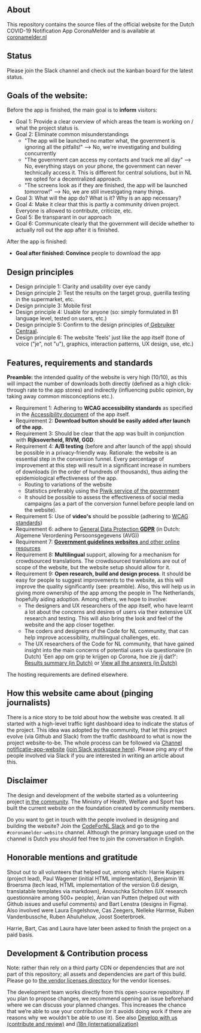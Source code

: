 ## About

This repository contains the source files of the official website for the Dutch COVID-19 Notification App CoronaMelder and is available at [coronamelder.nl](https://coronamelder.nl)


## Status

Please join the Slack channel and check out the kanban board for the latest status. 


## Goals of the website:

Before the app is finished, the main goal is to **inform** visitors:
* Goal 1: Provide a clear overview of which areas the team is working on / what the project status is.
* Goal 2: Eliminate common misunderstandings
  * "The app will be launched no matter what, the government is ignoring all the pitfalls!" --> No, we're investigating and building concurrently
  * "The government can access my contacts and track me all day" --> No, everything stays on your phone, the government can never technically access it. This is different for central solutions, but in NL we opted for a decentralized approach.
  * "The screens look as if they are finished, the app will be launched tomorrow!" --> No, we are still investigating many things.
* Goal 3: What will the app do? What is it? Why is an app necessary?
* Goal 4: Make it clear that this is partly a community driven project. Everyone is allowed to contribute, criticize, etc.
* Goal 5: Be transparant in our approach
* Goal 6: Communicate clearly that the government will decide whether to actually roll out the app after it is finished.

After the app is finished:

* **Goal after finished: Convince** people to download the app


## Design principles

* Design principle 1: Clarity and usability over eye candy
* Design principle 2: Test the results on the target group, guerilla testing in the supermarket, etc. 
* Design principle 3: Mobile first
* Design principle 4: Usable for anyone (so: simply formulated in B1 language level, tested on users, etc.)
* Design principle 5: Confirm to the design principles of[  ](https://www.gebruikercentraal.nl/)[Gebruiker](https://www.gebruikercentraal.nl/)[  ](https://www.gebruikercentraal.nl/)[Centraal](https://www.gebruikercentraal.nl/).
* Design principle 6: The website 'feels' just like the app itself (tone of voice ("je", not "u"), graphics, interaction patterns, UX design, use, etc.)


## Features, requirements and standards

**Preamble:** the intended quality of the website is very high (10/10), as this will impact the number of downloads both directly (defined as a high click-through rate to the app stores) and indirectly (influencing public opinion, by taking away common misconceptions etc.). 
* Requirement 1: Adhering to **WCAG accessibility standards** as specified in the [Accessibility document](https://github.com/minvws/nl-covid19-notification-app-coordination/blob/master/accessibility/Toegankelijkheid.md) of the app itself.
* Requirement 2: **Download button should be easily added after launch of the app.**
* Requirement 3: Should be clear that the app was built in conjunction with **Rijksoverheid, RIVM, GGD**.
* Requirement 4: **A/B testing** (before and after launch of the app) should be possible in a privacy-friendly way. Rationale: the website is an essential step in the conversion funnel. Every percentage of improvement at this step will result in a significant increase in numbers of downloads (in the order of hundreds of thousands), thus aiding the epidemiological effectiveness of the app. 
  * Routing to variations of the website
  * Statistics preferably using the [Piwik service of the government](https://www.communicatierijk.nl/vakkennis/rijkswebsites/aanbevolen-dienstverlening/platform-rijksoverheid-online)
  * It should be possible to assess the effectiveness of social media campaigns (as a part of the conversion funnel before people land on the website). 
* Requirement 5: Use of **video's** should be possible (adhering to [WCAG standards](https://www.digitoegankelijk.nl/uitleg-van-eisen/geluid-en-video))
* Requirement 6: adhere to [General Data Protection **GDPR**](https://gdpr.eu/tag/gdpr/) (in Dutch: Algemene Verordening Persoonsgegevens (AVG))
* Requirement 7: [**Government guidelines websites** and other online resources](https://www.ubrijk.nl/documenten/brochure/brochure-2019/11/13/handreiking-verplichte-richtlijnen-websites-en-andere-online-middelen)
* Requirement 8: **Multilingual** support, allowing for a mechanism for crowdsourced translations. The crowdsourced translations are out of scope of the website, but the website setup should allow for it.
* Requirement 9: **Open research, build and design process**. It should be easy for people to suggest improvements to the website, as this will improve the quality significantly (see: preamble). Also, this will help us in giving more ownership of the app among the people in The Netherlands, hopefully aiding adoption. Among others, we hope to involve: 
  * The designers and UX researchers of the app itself, who have learnt a lot about the concerns and desires of users via their extensive UX research and testing. This will also bring the look and feel of the website and the app closer together. 
  * The coders and designers of the Code for NL community, that can help improve accessibility, multilingual challenges, etc. 
  * The UX researchers of the Code for NL community, that have gained insight into the main concerns of potential users via questionaire (in Dutch) 'Een app om grip te krijgen op Corona, hoe zie jij dat?': [Results summary (in Dutch)](https://www.dropbox.com/s/kmeomop89hd9kkl/Resultaten%20-%20Enqu%C3%AAte%20-Een%20app%20om%20grip%20te%20krijgen%20op%20Corona%20-%20Hoe%20zie%20jij%20dat_.pdf?dl=0) or [View all the answers (in Dutch)](https://nl.surveymonkey.com/results/SM-QYKBMWPF7/)

The hosting requirements are defined elsewhere.


## How this website came about (pinging journalists) 

There is a nice story to be told about how the website was created. It all started with a high-level traffic light dashboard idea to indicate the status of the project. This idea was adopted by the community, that let this project evolve (via Github and Slack) from the traffic dashboard to what is now the project website-to-be. The whole process can be followed via [Channel notificatie-app-website](https://app.slack.com/client/T68FXPFQV/C0151NCG140) ([join Slack workspace here](https://doemee.codefor.nl/)). 
Please ping any of the people involved via Slack if you are interested in writing an article about this.


## Disclaimer

The design and development of the website started as a volunteering project [in the community](https://minvws.github.io/nl-covid19-notification-app-community-website/). The Ministry of Health, Welfare and Sport has built the current website on the foundation created by community members.

Do you want to get in touch with the people involved in designing and building the website? Join the [CodeForNL Slack](https://doemee.codefor.nl/) and go to the `#coronamelder-website` channel. Although the primary language used on the channel is Dutch you should feel free to join the conversation in English.


## Honorable mentions and gratitude 

Shout out to all volunteers that helped out, among which: Harrie Kuipers (project lead), Paul Wagener (initial HTML implementation), Benjamin W. Broersma (tech lead, HTML implementation of the version 0.6 design, translatable templates via markdown), Anouschka Scholten (UX research questionnaire among 500+ people), Arian van Putten (helped out with Github issues and useful comments) and Bart Lenstra (designs in Figma). Also involved were Laura Engelshove, Cas Zeegers, Nelleke Harmse, Ruben Vandenbussche, Ruben Ahuluheluw, Joost Soeterbroek. 

Harrie, Bart, Cas and Laura have later been asked to finish the project on a paid basis. 


## Development & Contribution process 

Note: rather than rely on a third party CDN or dependencies that are not part of this repository; all assets and dependencies are part of this build. Please go to [the vendor licenses directory](./vendor-licenses) for the vendor licenses.

The development team works directly from this open-source repository. If you plan to propose changes, we recommend opening an issue beforehand where we can discuss your planned changes. This increases the chance that we’re able to use your contribution (or it avoids doing work if there are reasons why we wouldn't be able to use it).
See also [Develop with us (contribute and review)](README.development.md) and [i18n (internationalization)](README.i18n.md)

